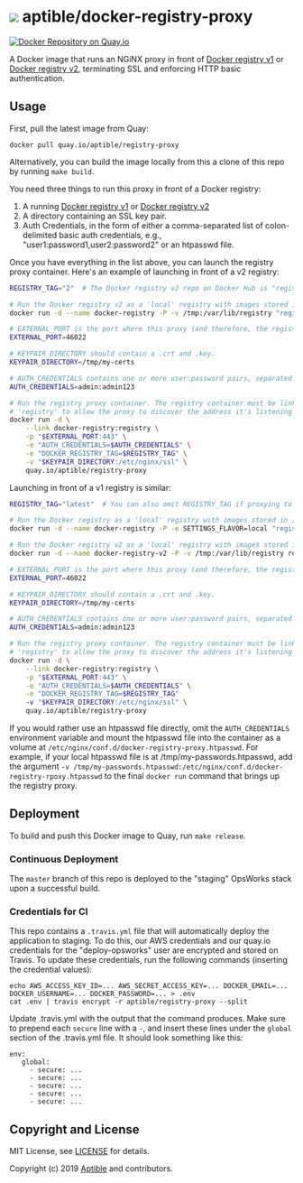 # ![](https://gravatar.com/avatar/11d3bc4c3163e3d238d558d5c9d98efe?s=64) aptible/docker-registry-proxy

[![Docker Repository on Quay.io](https://quay.io/repository/aptible/registry-proxy/status)](https://quay.io/repository/aptible/registry-proxy)

A Docker image that runs an NGiNX proxy in front of
[Docker registry v1](https://github.com/docker/docker-registry)
or [Docker registry v2](https://github.com/docker/distribution),
terminating SSL and enforcing HTTP basic authentication.

## Usage

First, pull the latest image from Quay:

```
docker pull quay.io/aptible/registry-proxy
```

Alternatively, you can build the image locally from this a clone of this repo by running `make build`.

You need three things to run this proxy in front of a Docker registry:

1. A running [Docker registry v1](https://github.com/docker/docker-registry) or
[Docker registry v2](https://github.com/docker/distribution)
2. A directory containing an SSL key pair.
3. Auth Credentials, in the form of either a comma-separated list of colon-delimited basic auth
   credentials, e.g., "user1:password1,user2:password2" or an htpasswd file.

Once you have everything in the list above, you can launch the registry proxy container. Here's an
example of launching in front of a v2 registry:

```bash
REGISTRY_TAG="2"  # The Docker registry v2 repo on Docker Hub is "registry:2"

# Run the Docker registry v2 as a 'local' registry with images stored in /tmp
docker run -d --name docker-registry -P -v /tmp:/var/lib/registry "registry:$REGISTRY_TAG"

# EXTERNAL_PORT is the port where this proxy (and therefore, the registry) will be exposed.
EXTERNAL_PORT=46022

# KEYPAIR_DIRECTORY should contain a .crt and .key.
KEYPAIR_DIRECTORY=/tmp/my-certs

# AUTH_CREDENTIALS contains one or more user:password pairs, separated by commas.
AUTH_CREDENTIALS=admin:admin123

# Run the registry proxy container. The registry container must be linked in as
# 'registry' to allow the proxy to discover the address it's listening to.
docker run -d \
    --link docker-registry:registry \
    -p "$EXTERNAL_PORT:443" \
    -e "AUTH_CREDENTIALS=$AUTH_CREDENTIALS" \
    -e "DOCKER_REGISTRY_TAG=$REGISTRY_TAG" \
    -v "$KEYPAIR_DIRECTORY:/etc/nginx/ssl" \
    quay.io/aptible/registry-proxy
```

Launching in front of a v1 registry is similar:

```bash
REGISTRY_TAG="latest"  # You can also omit REGISTRY_TAG if proxying to the v1 registry.

# Run the Docker registry as a 'local' registry with images stored in /tmp.
docker run -d --name docker-registry -P -e SETTINGS_FLAVOR=local "registry:$REGISTRY_TAG"

# Run the Docker registry v2 as a 'local' registry with images stored in /tmp
docker run -d --name docker-registry-v2 -P -v /tmp:/var/lib/registry registry:2

# EXTERNAL_PORT is the port where this proxy (and therefore, the registry) will be exposed.
EXTERNAL_PORT=46022

# KEYPAIR_DIRECTORY should contain a .crt and .key.
KEYPAIR_DIRECTORY=/tmp/my-certs

# AUTH_CREDENTIALS contains one or more user:password pairs, separated by commas.
AUTH_CREDENTIALS=admin:admin123

# Run the registry proxy container. The registry container must be linked in as
# 'registry' to allow the proxy to discover the address it's listening to.
docker run -d \
    --link docker-registry:registry \
    -p "$EXTERNAL_PORT:443" \
    -e "AUTH_CREDENTIALS=$AUTH_CREDENTIALS" \
    -e "DOCKER_REGISTRY_TAG=$REGISTRY_TAG"
    -v "$KEYPAIR_DIRECTORY:/etc/nginx/ssl" \
    quay.io/aptible/registry-proxy
```

If you would rather use an htpasswd file directly, omit the `AUTH_CREDENTIALS`
environment variable and mount the htpasswd file into the container as a volume
at `/etc/nginx/conf.d/docker-registry-proxy.htpasswd`. For example, if your
local htpasswd file is at /tmp/my-passwords.htpasswd, add the argument
`-v /tmp/my-passwords.htpasswd:/etc/nginx/conf.d/docker-registry-rpoxy.htpasswd`
to the final `docker run` command that brings up the registry proxy.

## Deployment

To build and push this Docker image to Quay, run `make release`.

### Continuous Deployment

The `master` branch of this repo is deployed to the "staging" OpsWorks stack upon a successful build.

### Credentials for CI

This repo contains a `.travis.yml` file that will automatically deploy the application to staging.
To do this, our AWS credentials and our quay.io credentials for the "deploy-opsworks" user are encrypted and stored on Travis.
To update these credentials, run the following commands (inserting the credential values):

    echo AWS_ACCESS_KEY_ID=... AWS_SECRET_ACCESS_KEY=... DOCKER_EMAIL=... DOCKER_USERNAME=... DOCKER_PASSWORD=... > .env
    cat .env | travis encrypt -r aptible/registry-proxy --split

Update .travis.yml with the output that the command produces. Make sure to prepend each `secure` line with a `-`, and insert
these lines under the `global` section of the .travis.yml file. It should look something like this:

    env:
       global:
         - secure: ...
         - secure: ...
         - secure: ...
         - secure: ...
         - secure: ...

## Copyright and License

MIT License, see [LICENSE](LICENSE.md) for details.

Copyright (c) 2019 [Aptible](https://www.aptible.com) and contributors.
